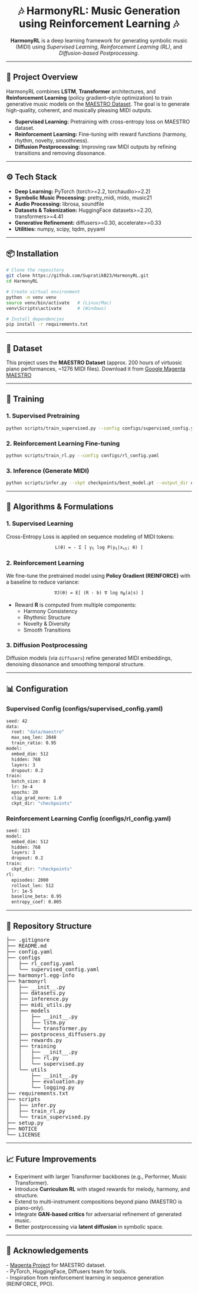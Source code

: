 <h1 align="center">🎶 HarmonyRL: Music Generation using Reinforcement Learning 🎶</h1>

<p align="center">
  <b>HarmonyRL</b> is a deep learning framework for generating symbolic music (MIDI) using
  <i>Supervised Learning</i>, <i>Reinforcement Learning (RL)</i>, and <i>Diffusion-based Postprocessing</i>.
</p>

<hr/>

<h2>📌 Project Overview</h2>
<p>
HarmonyRL combines <b>LSTM</b>, <b>Transformer</b> architectures, and <b>Reinforcement Learning</b> (policy gradient–style optimization)
to train generative music models on the <a href="https://magenta.tensorflow.org/datasets/maestro">MAESTRO Dataset</a>. 
The goal is to generate high-quality, coherent, and musically pleasing MIDI outputs.
</p>

<ul>
  <li><b>Supervised Learning:</b> Pretraining with cross-entropy loss on MAESTRO dataset.</li>
  <li><b>Reinforcement Learning:</b> Fine-tuning with reward functions (harmony, rhythm, novelty, smoothness).</li>
  <li><b>Diffusion Postprocessing:</b> Improving raw MIDI outputs by refining transitions and removing dissonance.</li>
</ul>

<hr/>

<h2>⚙️ Tech Stack</h2>

<ul>
  <li><b>Deep Learning:</b> PyTorch (torch>=2.2, torchaudio>=2.2)</li>
  <li><b>Symbolic Music Processing:</b> pretty_midi, mido, music21</li>
  <li><b>Audio Processing:</b> librosa, soundfile</li>
  <li><b>Datasets & Tokenization:</b> HuggingFace datasets>=2.20, transformers>=4.41</li>
  <li><b>Generative Refinement:</b> diffusers>=0.30, accelerate>=0.33</li>
  <li><b>Utilities:</b> numpy, scipy, tqdm, pyyaml</li>
</ul>

<hr/>

<h2>📦 Installation</h2>

```bash
# Clone the repository
git clone https://github.com/SupratikB23/HarmonyRL.git
cd HarmonyRL

# Create virtual environment
python -m venv venv
source venv/bin/activate   # (Linux/Mac)
venv\Scripts\activate      # (Windows)

# Install dependencies
pip install -r requirements.txt
```
<hr/> <h2>🎼 Dataset</h2> <p> This project uses the <b>MAESTRO Dataset</b> (approx. 200 hours of virtuosic piano performances, ~1276 MIDI files). Download it from <a href="https://magenta.tensorflow.org/datasets/maestro">Google Magenta MAESTRO</a>  </p> <hr/> <h2>🚀 Training</h2> <h3>1. Supervised Pretraining</h3>

```bash
python scripts/train_supervised.py --config configs/supervised_config.yaml
```
<h3>2. Reinforcement Learning Fine-tuning</h3>

```bash
python scripts/train_rl.py --config configs/rl_config.yaml
```

<h3>3. Inference (Generate MIDI)</h3>

```bash
python scripts/infer.py --ckpt checkpoints/best_model.pt --output_dir outputs/
```

<hr/> <h2>🧠 Algorithms & Formulations</h2> <h3>1. Supervised Learning</h3> <p> Cross-Entropy Loss is applied on sequence modeling of MIDI tokens: </p> <p align="center"><code>L(θ) = - Σ [ y<sub>t</sub> log P(y<sub>t</sub>|x<sub>&lt;t</sub>; θ) ]</code></p> <h3>2. Reinforcement Learning</h3> <p> We fine-tune the pretrained model using <b>Policy Gradient (REINFORCE)</b> with a baseline to reduce variance: </p> <p align="center"><code>∇J(θ) = E[ (R - b) ∇ log π<sub>θ</sub>(a|s) ]</code></p> <ul> <li>Reward <b>R</b> is computed from multiple components: <ul> <li>Harmony Consistency</li> <li>Rhythmic Structure</li> <li>Novelty & Diversity</li> <li>Smooth Transitions</li> </ul> </li> </ul> <h3>3. Diffusion Postprocessing</h3> <p> Diffusion models (via <code>diffusers</code>) refine generated MIDI embeddings, denoising dissonance and smoothing temporal structure. </p> <hr/> <h2>📊 Configuration</h2> <h3>Supervised Config (configs/supervised_config.yaml)</h3>

```bash
seed: 42
data:
  root: "data/maestro"
  max_seq_len: 2048
  train_ratio: 0.95
model:
  embed_dim: 512
  hidden: 768
  layers: 3
  dropout: 0.2
train:
  batch_size: 8
  lr: 3e-4
  epochs: 20
  clip_grad_norm: 1.0
  ckpt_dir: "checkpoints"
```

<h3>Reinforcement Learning Config (configs/rl_config.yaml)</h3>

```bash
seed: 123
model:
  embed_dim: 512
  hidden: 768
  layers: 3
  dropout: 0.2
train:
  ckpt_dir: "checkpoints"
rl:
  episodes: 2000
  rollout_len: 512
  lr: 1e-5
  baseline_beta: 0.95
  entropy_coef: 0.005
```
<hr/>

<h2>📂 Repository Structure</h2>

<pre>
├── .gitignore
├── README.md
├── config.yaml
├── configs
│   ├── rl_config.yaml
│   └── supervised_config.yaml
├── harmonyrl.egg-info
├── harmonyrl
│   ├── __init__.py
│   ├── datasets.py
│   ├── inference.py
│   ├── midi_utils.py
│   ├── models
│   │   ├── __init__.py
│   │   ├── lstm.py
│   │   └── transformer.py
│   ├── postprocess_diffusers.py
│   ├── rewards.py
│   ├── training
│   │   ├── __init__.py
│   │   ├── rl.py
│   │   └── supervised.py
│   └── utils
│       ├── __init__.py
│       ├── evaluation.py
│       └── logging.py
├── requirements.txt
├── scripts
│   ├── infer.py
│   ├── train_rl.py
│   └── train_supervised.py
├── setup.py
├── NOTICE 
└── LICENSE
</pre>


<hr/> <h2>📈 Future Improvements</h2> <ul> <li>Experiment with larger Transformer backbones (e.g., Performer, Music Transformer).</li> <li>Introduce <b>Curriculum RL</b> with staged rewards for melody, harmony, and structure.</li> <li>Extend to multi-instrument compositions beyond piano (MAESTRO is piano-only).</li> <li>Integrate <b>GAN-based critics</b> for adversarial refinement of generated music.</li> <li>Better postprocessing via <b>latent diffusion</b> in symbolic space.</li> </ul> <hr/> <h2>🙌 Acknowledgements</h2> <p> - <a href="https://magenta.tensorflow.org/">Magenta Project</a> for MAESTRO dataset.<br/> - PyTorch, HuggingFace, Diffusers team for tools.<br/> - Inspiration from reinforcement learning in sequence generation (REINFORCE, PPO). </p>
